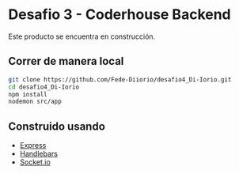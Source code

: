# Desafio 3 - Coderhouse Backend

Este producto se encuentra en construcción.

## Correr de manera local
```bash
git clone https://github.com/Fede-Diiorio/desafio4_Di-Iorio.git
cd desafio4_Di-Iorio
npm install
nodemon src/app
```

## Construido usando

- [Express](https://www.npmjs.com/package/express)
- [Handlebars](https://handlebarsjs.com/guide/)
- [Socket.io](https://socket.io/docs/v4/)